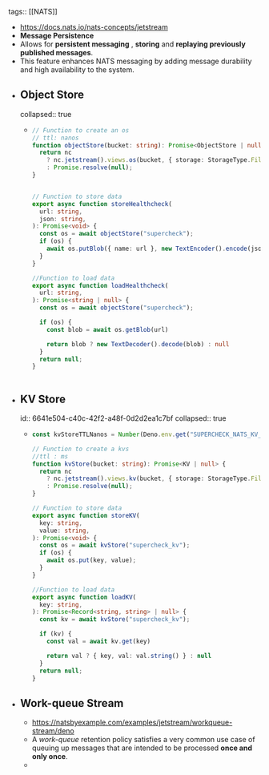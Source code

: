 tags:: [[NATS]]

- https://docs.nats.io/nats-concepts/jetstream
- **Message Persistence**
- Allows for **persistent messaging** , **storing** and **replaying previously published messages**.
- This feature enhances NATS messaging by adding message durability and high availability to the system.
- ## Object Store
  collapsed:: true
	- ```ts
	  // Function to create an os
	  // ttl: nanos
	  function objectStore(bucket: string): Promise<ObjectStore | null> {
	    return nc
	      ? nc.jetstream().views.os(bucket, { storage: StorageType.File, ttl: nanos(30_000) })
	      : Promise.resolve(null);
	  }
	  
	  
	  // Function to store data 
	  export async function storeHealthcheck(
	    url: string,
	    json: string,
	  ): Promise<void> {
	    const os = await objectStore("supercheck");
	    if (os) {
	      await os.putBlob({ name: url }, new TextEncoder().encode(json));
	    }
	  }
	  
	  //Function to load data
	  export async function loadHealthcheck(
	    url: string,
	  ): Promise<string | null> {
	    const os = await objectStore("supercheck");
	  
	    if (os) {
	      const blob = await os.getBlob(url)
	  
	      return blob ? new TextDecoder().decode(blob) : null
	    }
	    return null;
	  }
	   
	  ```
- ## KV Store
  id:: 6641e504-c40c-42f2-a48f-0d2d2ea1c7bf
  collapsed:: true
	- ```ts
	  const kvStoreTTLNanos = Number(Deno.env.get("SUPERCHECK_NATS_KV_TTL_SECS") || "86400") * 1000
	  
	  // Function to create a kvs
	  //ttl : ms
	  function kvStore(bucket: string): Promise<KV | null> {
	    return nc
	      ? nc.jetstream().views.kv(bucket, { storage: StorageType.File, ttl: kvStoreTTLNanos })
	      : Promise.resolve(null);
	  }
	  
	  // Function to store data 
	  export async function storeKV(
	    key: string,
	    value: string,
	  ): Promise<void> {
	    const os = await kvStore("supercheck_kv");
	    if (os) {
	      await os.put(key, value);
	    }
	  }
	  
	  //Function to load data
	  export async function loadKV(
	    key: string,
	  ): Promise<Record<string, string> | null> {
	    const kv = await kvStore("supercheck_kv");
	  
	    if (kv) {
	      const val = await kv.get(key)
	  
	      return val ? { key, val: val.string() } : null
	    }
	    return null;
	  }
	  
	  ```
- ## Work-queue Stream
	- https://natsbyexample.com/examples/jetstream/workqueue-stream/deno
	- A *work-queue* retention policy satisfies a very common use case of queuing up messages that are intended to be processed **once and only
	  once**.
	-